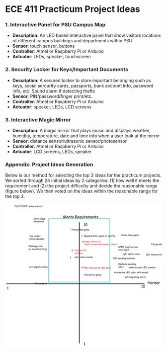 # ECE 411 Practicum Project Ideas

### 1. Interactive Panel for PSU Campus Map
- **Description**: An LED based interactive panel that show visitors locations of different campus buildings and departments within PSU
- **Sensor**: touch sensor, buttons
- **Controller**: Atmel or Raspberry Pi or Arduino
- **Actuator**: LEDs, speaker, touchscreen

### 2. Security Locker for Keys/Important Documents
- **Description**: A secured locker to store important belonging such as keys, social sercurity cards, passports, bank account info, password info, etc. Sound alarm if detecting thefts
- **Sensor**: PIN/password/finger print/etc.
- **Controller**: Atmel or Raspberry Pi or Arduino
- **Actuator**: speaker, LEDs, LCD screens

### 3. Interactive Magic Mirror
- **Description**: A magic mirror that plays music and displays weather, humidity, temperature, date and time info when a user look at the mirror
- **Sensor**: distance sensor/ultrasonic sensor/photosensor
- **Controller**: Atmel or Raspberry Pi or Arduino
- **Actuator**: LCD screens, LEDs, speaker

### Appendix: Project Ideas Generation
Below is our method for selecting the top 3 ideas for the practicum projects. We sorted through 24 initial ideas by 2 categories: (1) how well it meets the requirement and (2) the project difficulty and decide the reasonable range (figure below). We then voted on the ideas within the reasonable range for the top 3.

![idea generation](idea_generation.jpg)